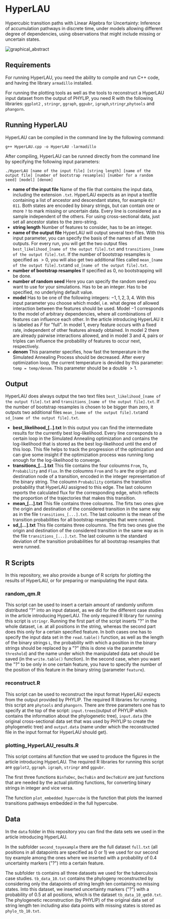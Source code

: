 # HyperLAU
Hypercubic transition paths with Linear Algebra for Uncertainty: Inference of accumulation pathways in discrete time, under models allowing different degree of dependencies, using observations that might include missing or uncertain states.

![graphical_abstract](https://github.com/user-attachments/assets/cb4aa11a-fdaa-493d-81dc-983b1167f10a)



## Requirements
For running HyperLAU, you need the ability to compile and run C++ code, and having the library `armadillo` installed. 

For running the plotting tools as well as the tools to reconstruct a HyperLAU input dataset from the output of PHYLIP, you need R with the following libraries: 
`ggplot2` , `stringr`, `ggraph`, `ggpubr`, `igraph`,`stringr`,`phytools` and `phangorn`.

## Running HyperLAU
HyperLAU can be compiled in the command line by the following command:
```
g++ HyperLAU.cpp -o HyperLAU -larmadillo
```
After compiling, HyperLAU can be runned directly from the command line by specifying the following input parameters:
```
./HyperLAU [name of the input file] [string length] [name of the output file] [number of bootstrap resamples] [number for a random seed] [model] [denom]
```
- **name of the input file** Name of the file that contains the input data, including the extension `.txt`. HyperLAU expects as an input a textfile containing a list of ancestor and descendant states, for example `01? 011`. Both states are encoded by binary strings, but can contain one or more `?` to mark missing or uncertain data. Every line is considered as a sample independent of the others. For using cross-sectional data, just set all ancestor states to the zero-string.
- **string length** Number of features to consider, has to be an integer.
- **name of the output file** HyperLAU will output several text-files. With this input parameter, you can specify the basis of the names of all these outputs. For every run, you will get the two output files `best_likelihood_[name of the output file].txt` and `transitions_[name of the output file].txt`. If the number of bootstrap resamples is specified as $>0$, you will also get two additional files called `mean_[name of the output file].txt`and `sd_[name of the output file].txt`.
- **number of bootstrap resamples** If specified as 0, no bootstrapping will be done.
- **number of random seed** Here you can specify the random seed you want to use for your simulations. Has to be an integer. Has to be specified, no underlying default value.
- **model** Has to be one of the following integers: $-1,1,2,3,4$. With this input parameter you choose which model, i.e. what degree of allowed interaction between the features should be used. Model $-1$ corresponds to the model of arbitrary dependencies, where all combinations of features can influence each other. In the article introducing HyperLAU it is labeled as $F$ for "full". In model $1$, every feature occurs with a fixed rate, independent of other features already obtained. In model $2$ there are already pairwise interactions allowed, and in model $3$ and $4$, pairs or triples can influence the probability of features to occur next, respectively.
- **denom** This parameter specifies, how fast the temperature in the Simulated Annealing Process should be decreased. After every optimization loop, the current temperature is devided by this parameter: `temp = temp/denom`. This parameter should be a double $>1$.

## Output
HyperLAU does always output the two text files `best_likelihood_[name of the output file].txt` and `transitions_[name of the output file].txt`. If the number of bootstrap resamples is chosen to be bigger than zero, it outputs two additional files `mean_[name of the output file].txt`and `sd_[name of the output file].txt`.
- **best_likelihood_[..].txt** In this output you can find the intermediate results for the currently best log-likelihood. Every line corresponds to a certain loop in the Simulated Annealing optimization and contains the log-likelihood that is stored as the best log-likelihood until the end of this loop. This file helps to track the progression of the optimization and can give some insight if the optimiziation process was running long enough for the log-likelihood to converge.
- **transitions_[...].txt** This file contains the four coloumns `From`, `To`, `Probability` and `Flux`. In the coloumns `From` and `To` are the origin and destination node of a transition, encoded in the integer representation of the binary string. The coloumn `Probability` contains the transition probability that HyperLAU assigned to this edge. The last coloumn reports the calculated flux for the corresponding edge, which reflects the proportion of the trajectories that makes this transition.
- **mean_[...].txt** This file contains three coloumns. The firts two ones give the origin and destination of the considered transition in the same way as in the file `transitions_[...].txt`. The last coloumn is the mean of the transition probabilities for all bootstrap resamples that were runned.
- **sd_[...].txt** This file contains three coloumns. The firts two ones give the origin and destination of the considered transition in the same way as in the file `transitions_[...].txt`. The last coloumn is the standard deviation of the transition probabilities for all bootstrap resamples that were runned.
  
## R Scripts
In this repository, we also provide a bunge of R scripts for plotting the results of HyperLAU, or for preparing or manipulating the input data. 

### random_qm.R
This script can be used to insert a certain amount of randomly uniform distributed "?" into an input dataset, as we did for the different case studies in the article introducing HyperLAU. The only required R library for running this script is `stringr`. Running the first part of the script inserts "?" in the whole dataset, i.e. at all positions in the string, whereas the second part does this only for a certain specified feature. In both cases one has to specify the input data set in the `read.table()` function, as well as the length of the binary strings `L`, the probability with which a position in the binary strings should be replaced by a "?" (this is done via the parameter `threshold`) and the name under which the manipulated data set should be saved (in the `write.table()` function). In the second case, when you want the "?" to be only in one certain feature, you have to specify the number of the position of this feature in the binary string (parameter `feature`). 

### reconstruct.R
This script can be used to reconstruct the input format HyperLAU expects from the output provided by PHYLIP. The required R libraries for running this script are `phytools` and `phangorn`. There are three parameters one has to specify at the top of the script: `input.trees`(output of PHYLIP which contains the information about the phylogenetic tree), `input.data` (the original cross-sectional data set that was used by PHYLIP to create the phylogenetic tree) and `output.data` (name under which the reconstructed file in the input format for HyperLAU should get). 

### plotting_HyperLAU_results.R
This script contains all function that we used to produce the figures in the article introducing HyperLAU. The required R libraries for running this script are `ggplot2`, `ggraph`. `igraph`, `stringr` and `ggpubr`. 

The first three functions `BinToDec`, `DecToBin` and `DecToBinV` are just functions that are needed by the actual plotting functions, for converting binary strings in integer and vice versa. 

The function `plot_embedded_hypercube` is the function that plots the learned transitions pathways embedded in the full hypercube. 

## Data
In the `data` folder in this repository you can find the data sets we used in the article introducing HyperLAU. 

In the subfolder `second_toyexample` there are the full dataset `full.txt` (all positions in all datapoints are specified as $0$ or $1$) we used for our second toy example among the ones where we inserted with a probability of $0.4$ uncertainty markers ("?") into a certain feature. 

The subfolder `tb` contains all three datasets we used for the tuberculosis case studies. `tb_data_10.txt` contains the phylogeny reconstructed by considering only the datapoints of string length ten containing no missing states. Into this dataset, we inserted uncertainty markers ("?") with a probability of $0.5$ at all positions, which is the dataset `tb_data_10_qm50.txt`. The phylogenetic reconstruction (by PHYLIP) of the original data set of string length ten including also data points with missing states is stored as `phylo_tb_10.txt`. 
